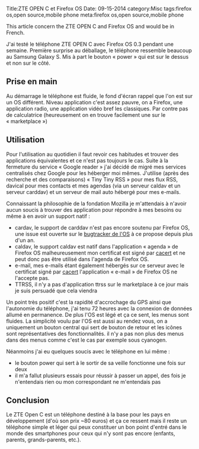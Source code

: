 Title:ZTE OPEN C et Firefox OS
Date: 09-15-2014
category:Misc
tags:firefox os,open source,mobile phone
meta:firefox os,open source,mobile phone

This article concern the ZTE OPEN C and Firefox OS and would be in French.

J'ai testé le téléphone ZTE OPEN C avec Firefox OS 0.3 pendant une semaine.
Première surprise au déballage, le téléphone ressemble beaucoup au Samsung Galaxy
S. Mis à part le bouton « power » qui est sur le dessus et non sur le côté.

## Prise en main

Au démarrage le téléphone est fluide, le fond d'écran rappel que l'on est sur un
OS différent. Niveau application c'est assez pauvre, on a Firefox, une
application radio, une application vidéo bref les classiques. Par contre pas de
calculatrice (heureusement on en trouve facilement une sur le « marketplace »)

## Utilisation

Pour l'utilisation au quotidien il faut revoir ces habitudes et trouver des
applications équivalentes et ce n'est pas toujours le cas. Suite à la fermeture
du service « Google reader » j'ai décidé de migré mes services centralisés chez
Google pour les héberger moi mêmes. J'utilise (après des recherche et des
comparaisons) « Tiny Tiny RSS » pour mes
flux RSS, davical pour mes contacts et mes agendas (via un serveur caldav et un
serveur carddav) et un serveur de mail auto hébergé pour mes e-mails.

Connaissant la philosophie de la fondation Mozilla je m'attendais à n'avoir
aucun soucis à trouver des application pour répondre à mes besoins ou même à en
avoir un support natif :

* cardav, le support de carddav n'est pas encore soutenu par Firefox OS, une
  issue est ouverte sur le [bugtracker de l'OS](https://support.mozilla.org/en-US/kb/adding-calendars-firefox-os)
  à ce propose depuis plus d'un an.
* caldav, le support caldav est natif dans l'application « agenda » de Firefox
  OS malheureusement mon certificat est signé par [cacert](http://cacert.org) et
  ne peut donc pas être utilisé dans l'agenda de Firefox OS.
* e-mail, mes e-mails étant également hébergés sur ce serveur avec le certificat
  signé par [cacert](http://cacert.org) l'application « e-mail » de Firefox OS
  ne l'accepte pas.
* TTRSS, il n'y a pas d'application ttrss sur le marketplace à ce jour mais je
  suis persuadé que cela viendra

Un point très positif c'est la rapidité d'accrochage du GPS ainsi que
l'autonomie du téléphone, j'ai tenu 72 heures avec la connexion de données
allumé en permanence. De plus l'OS est légé et ça ce sent, les menus sont
fluides. La simplicité voulu par l'OS est aussi au rendez vous, on a uniquement
un bouton central qui sert de bouton de retour et les icônes sont
représentatives des fonctionnalités. il n'y a pas non plus des menus dans des
menus comme c'est le cas par exemple sous cyanogen.

Néanmoins j'ai eu quelques soucis avec le téléphone en lui même :

* le bouton power qui sert à le sortir de sa veille fonctionne une fois sur deux
* il m'a fallut plusieurs essais pour réussir à passer un appel, des fois je
  n'entendais rien ou mon correspondant ne m'entendais pas

## Conclusion

Le ZTE Open C est un téléphone destiné à la base pour les pays en développement
(d'où son prix ~80 euros) et
ça ce ressent mais il reste un téléphone simple et léger qui peux constituer un
bon point d'entré dans le monde des smartphones pour ceux qui n'y sont pas encore
(enfants, parents, grands-parents, etc.).

